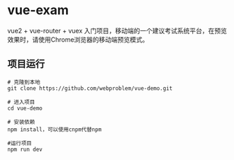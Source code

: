 # vue-exam

vue2 + vue-router + vuex 入门项目，移动端的一个建议考试系统平台，在预览效果时，请使用Chrome浏览器的移动端预览模式。 


## 项目运行 ##

```
# 克隆到本地
git clone https://github.com/webproblem/vue-demo.git

# 进入项目
cd vue-demo

# 安装依赖
npm install，可以使用cnpm代替npm

#运行项目
npm run dev
```
